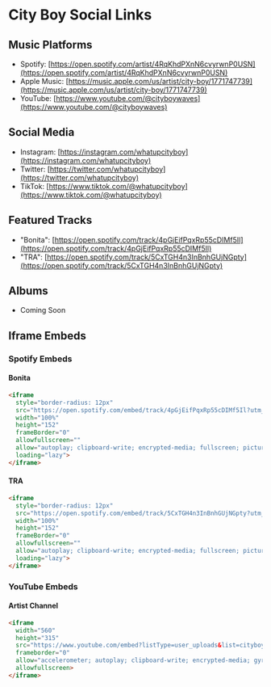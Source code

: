 # City Boy Social Links

## Music Platforms
- Spotify: [https://open.spotify.com/artist/4RqKhdPXnN6cvyrwnP0USN](https://open.spotify.com/artist/4RqKhdPXnN6cvyrwnP0USN)
- Apple Music: [https://music.apple.com/us/artist/city-boy/1771747739](https://music.apple.com/us/artist/city-boy/1771747739)
- YouTube: [https://www.youtube.com/@cityboywaves](https://www.youtube.com/@cityboywaves)

## Social Media
- Instagram: [https://instagram.com/whatupcityboy](https://instagram.com/whatupcityboy)
- Twitter: [https://twitter.com/whatupcityboy](https://twitter.com/whatupcityboy)
- TikTok: [https://www.tiktok.com/@whatupcityboy](https://www.tiktok.com/@whatupcityboy)

## Featured Tracks
- "Bonita": [https://open.spotify.com/track/4pGjEifPqxRp55cDIMf5Il](https://open.spotify.com/track/4pGjEifPqxRp55cDIMf5Il)
- "TRA": [https://open.spotify.com/track/5CxTGH4n3InBnhGUjNGpty](https://open.spotify.com/track/5CxTGH4n3InBnhGUjNGpty)

## Albums
- Coming Soon 

## Iframe Embeds

### Spotify Embeds
#### Bonita
```html
<iframe 
  style="border-radius: 12px" 
  src="https://open.spotify.com/embed/track/4pGjEifPqxRp55cDIMf5Il?utm_source=generator&theme=0" 
  width="100%" 
  height="152" 
  frameBorder="0" 
  allowfullscreen="" 
  allow="autoplay; clipboard-write; encrypted-media; fullscreen; picture-in-picture" 
  loading="lazy">
</iframe>
```

#### TRA
```html
<iframe 
  style="border-radius: 12px" 
  src="https://open.spotify.com/embed/track/5CxTGH4n3InBnhGUjNGpty?utm_source=generator&theme=0" 
  width="100%" 
  height="152" 
  frameBorder="0" 
  allowfullscreen="" 
  allow="autoplay; clipboard-write; encrypted-media; fullscreen; picture-in-picture" 
  loading="lazy">
</iframe>
```

### YouTube Embeds
#### Artist Channel
```html
<iframe 
  width="560" 
  height="315" 
  src="https://www.youtube.com/embed?listType=user_uploads&list=cityboywaves" 
  frameborder="0" 
  allow="accelerometer; autoplay; clipboard-write; encrypted-media; gyroscope; picture-in-picture" 
  allowfullscreen>
</iframe>
``` 
